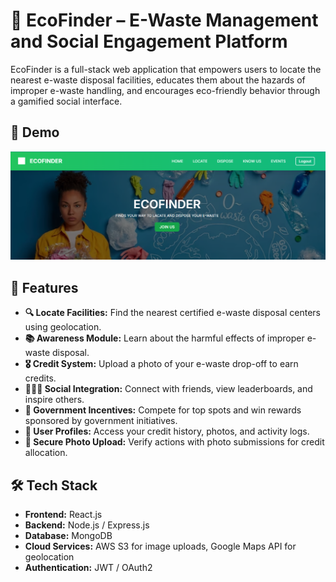 # 🌱 EcoFinder – E-Waste Management and Social Engagement Platform

EcoFinder is a full-stack web application that empowers users to locate the nearest e-waste disposal facilities, educates them about the hazards of improper e-waste handling, and encourages eco-friendly behavior through a gamified social interface.

## 📸 Demo

![EcoFinder Demo](./ecofinder_demo.png) <!-- Replace with actual path if needed -->

## 🌟 Features

- **🔍 Locate Facilities:** Find the nearest certified e-waste disposal centers using geolocation.
- **📚 Awareness Module:** Learn about the harmful effects of improper e-waste disposal.
- **🎖 Credit System:** Upload a photo of your e-waste drop-off to earn credits.
- **🧑‍🤝‍🧑 Social Integration:** Connect with friends, view leaderboards, and inspire others.
- **🏅 Government Incentives:** Compete for top spots and win rewards sponsored by government initiatives.
- **📂 User Profiles:** Access your credit history, photos, and activity logs.
- **🔐 Secure Photo Upload:** Verify actions with photo submissions for credit allocation.

## 🛠️ Tech Stack

- **Frontend:** React.js
- **Backend:** Node.js / Express.js
- **Database:** MongoDB
- **Cloud Services:** AWS S3 for image uploads, Google Maps API for geolocation
- **Authentication:** JWT / OAuth2
